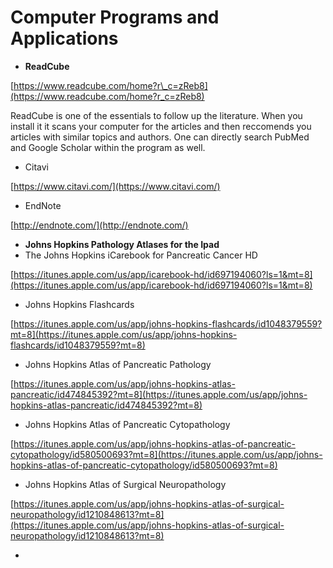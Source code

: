# Computer Programs and Applications

* **ReadCube**

[https://www.readcube.com/home?r\_c=zReb8](https://www.readcube.com/home?r_c=zReb8)

ReadCube is one of the essentials to follow up the literature. When you install it it scans your computer for the articles and then reccomends you articles with similar topics and authors. One can directly search PubMed and Google Scholar within the program as well.
<br>
* Citavi

[https://www.citavi.com/](https://www.citavi.com/)
<br>
* EndNote

[http://endnote.com/](http://endnote.com/)

* **Johns Hopkins Pathology Atlases for the Ipad**
* The Johns Hopkins iCarebook for Pancreatic Cancer HD

[https://itunes.apple.com/us/app/icarebook-hd/id697194060?ls=1&mt=8](https://itunes.apple.com/us/app/icarebook-hd/id697194060?ls=1&mt=8)

* Johns Hopkins Flashcards

[https://itunes.apple.com/us/app/johns-hopkins-flashcards/id1048379559?mt=8](https://itunes.apple.com/us/app/johns-hopkins-flashcards/id1048379559?mt=8)

* Johns Hopkins Atlas of Pancreatic Pathology

[https://itunes.apple.com/us/app/johns-hopkins-atlas-pancreatic/id474845392?mt=8](https://itunes.apple.com/us/app/johns-hopkins-atlas-pancreatic/id474845392?mt=8)

* Johns Hopkins Atlas of Pancreatic Cytopathology

[https://itunes.apple.com/us/app/johns-hopkins-atlas-of-pancreatic-cytopathology/id580500693?mt=8](https://itunes.apple.com/us/app/johns-hopkins-atlas-of-pancreatic-cytopathology/id580500693?mt=8)

* Johns Hopkins Atlas of Surgical Neuropathology

[https://itunes.apple.com/us/app/johns-hopkins-atlas-of-surgical-neuropathology/id1210848613?mt=8](https://itunes.apple.com/us/app/johns-hopkins-atlas-of-surgical-neuropathology/id1210848613?mt=8)

*